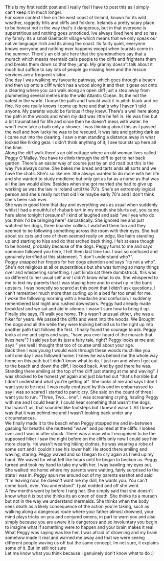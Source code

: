 This is my first reddit post and I really feel I have to post this as I simply can't keep it in much longer.  
For some context I live on the west coast of Ireland, known for its wild weather, raggedy hills and cliffs and folklore. Irelands a pretty scary place to be honest not in the way that's it dangerous, but in that everyone is superstitious and nothing goes unnoticed. Ive always lived here and so has my family. Its a small Gaeltacht village which means that we only speak our native language Irish and its along the coast. Its fairly quiet, everyone knows everyone and nothing ever happens except when tourists come in the summer. There's an old tale here that the grandmothers say that a murach which means mermaid calls people to the cliffs and frightens them and breaks them down so that they jump. My granny doesn't talk about it much but suffice to say lots of people go missing here and the rescue services are a frequent visitor.  
One day I was walking my favourite pathway, which goes through a beach and then up onto a cliff which has a wood along it and then it goes out onto a clearing where you can walk along an open cliff just a step away from plummeting several metres into the wild Atlantic Ocean. Its the not the safest in the world. I know the path and I would walk it in pitch black and be fine. No one really knows I come up here and that's why I haven't told anyone. My parents would be furious if they knew. There's a well here along the path in the woods and when my dad was little he fell in. He was fine but a bit traumatised for life and since then he doesn't mess with water. he won't even take a bath only a shower. I was thinking about this as I passed the well and how lucky he was to be rescued. It was late and getting dark as I came out into the clearing. I saw a man standing a distance away in what looked like hiking gear. I didn't think anything of it, I see tourists up here all the time.  
Along the cliff walk there's an old cottage where an old woman lives called Peggy O'Malley. You have to climb through the cliff to get to her back garden. There's an easier way of course just by an old road but this is the way I've always come. She bakes me bread and tarts ands all sorts and we have the chats. She's so like me. She always wanted to do more with her life and she wanted to study medicine but only got as far as a nurse as that was all the law would allow. Besides when she got married she had to give up working as was the law in Ireland until the 70's. She's an extremely logical person and she's really not that old like maybe early 70's and I don't think she's been sick ever.  
She was in good form that day and everything was as usual when suddenly whilst I had a mouthful of rhubarb tart in my mouth she blurts out, you came here alone tonight I presume? I kind of laughed and said "well yea who do you think I'd be bringing here" sarcastically. She ignored me and just watched her dogs, three boarder collies. I watched them too and they seemed to be following something across the room with their eyes. She had about six cats and one of them seemed really on edge, like hairs standing up and starting to hiss and do that arched back thing. I felt at ease though to be honest, probably because of the dogs. Peggy turns to me and says someone followed you here, I felt them last time too. I was so confused and genuinely terrified at this statement. "I don't understand who?".  
Peggy snapped her fingers for her dogs attention and says "its not a who". She's not religious at all or superstitious but she was turning so many things over and whispering something. I just kinda sat there dumbstruck, this was so different to her usual self and I didn't know what to do. She whispered to me to text my parents that I was staying here and to crawl up in the bunk upstairs. I was honestly so scared at this point that I didn't ask questions. I can't remember much more than curling up in a bed far too small for me.  
I woke the following morning with a headache and confusion. I suddenly remembered last night and rushed downstairs. Peggy had already made breakfast and we sat and ate in silence. I wasn't sure how to bring it up. Finally she says, I'll walk you home. This wasn't unusual either, she was a hiker for years. We passed the cliffs and went into the woods. We Brought the dogs and all the while they were looking behind us to the right up into another path that follows the first. I finally found the courage to ask. Peggy looks at me and sighs and says, "have you ever heard of the murach that lives here"? I said yes but its just a fairy tale, right? Peggy looks at me and says " yes well I thought that too of course until about your age.  
Back then I was young I would walk through these woods much like you until one day I was followed home. I knew he was behind me the whole way home on this path but I didn't know what to do. I just ran and when I got out to the beach and down the cliff, I looked back. And by god there he was. Standing there smiling at the top of the cliff just staring at me and waving". I was shocked to be honest yet again and just blurted out "that's horrible but I don't understand what you're getting at". She looks at me and says I don't want you to be next. I was really confused by this and im embarrassed to say I was so scared I started to panic cry. She said on the count of three I want you to run. "Three, Two... one". I was screaming crying, hauling Peggy with me and I could hear it, I could hear something that wasn't the dogs, that wasn't us, that sounded like footsteps but I knew it wasn't. All I knew was that it was behind me and I wasn't looking back under any circumstances.  
We finally made it to the beach when Peggy stopped me and in-between gasping for breaths she muttered "wave" and pointed at the cliffs. I looked over and I was in utter shock. There was a man who I recognised to be the supposed hiker I saw the night before on the cliffs only now I could see him more clearly. He wasn't wearing hiking clothes, he was wearing a robe of some sort and I couldn't see his lower half. He stood there smiling and waving, staring. Peggy waved and so I began to cry again as I held up my hand. We waved for what felt like hours until he began to beckon us. Peggy turned and took my hand to take my with her. I was bawling my eyes out. She walked me home where my parents were waiting, fairly surprised to the state I was in. Peggy spun me around out of my parents earshot and said "I'm leaving now, he doesn't want me my doll, he wants you. You can't come back, ever. You understand". I just nodded and off she went.  
A few months went by before I rang her. She simply said that she doesn't know what it is but she thinks its an omen of death. She thinks its a murach but not in the way we understand mermaids. She thinks when the body sees death as a likely consequence of the action you're taking, such as walking along a dangerous route where your father almost drowned, your mind plays tricks on you and conjured omens, in part to warn you and also simply because you are aware it is dangerous and so involuntary you begin to imagine what if something were to happen and your brain makes it real. What Peggy was saying was like her, I was afraid of drowning and my brain somehow made it real and warned me away and that we were seeing different people waving us off but the same concept. Im not sure, it explains some of it. But im still not sure  
Let me know what you think because I genuinely don't know what to do :)